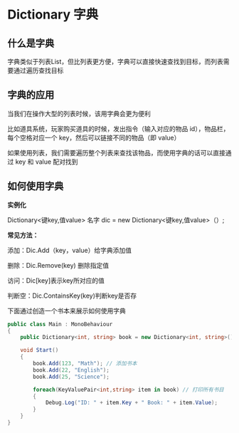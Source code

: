 #  Dictionary 字典




## 什么是字典



字典类似于列表List，但比列表更方便，字典可以直接快速查找到目标，而列表需要通过遍历查找目标





## 字典的应用

当我们在操作大型的列表时候，该用字典会更为便利

比如道具系统，玩家购买道具的时候，发出指令（输入对应的物品 id），物品栏，每个空格对应一个 key，然后可以链接不同的物品（即 value）

如果使用列表，我们需要遍历整个列表来查找该物品，而使用字典的话可以直接通过 key 和 value 配对找到





## 如何使用字典



**实例化**

Dictionary<键key,值value> 名字 dic = new Dictionary<键key,值value>（）;



 **常见方法：**

添加：Dic.Add（key，value）给字典添加值

删除：Dic.Remove(key) 删除指定值

访问：Dic[key]表示key所对应的值

判断空：Dic.ContainsKey(key)判断key是否存





下面通过创造一个书本来展示如何使用字典

```c#
public class Main : MonoBehaviour
{
    public Dictionary<int, string> book = new Dictionary<int, string>();// 建立一个字典，并初始化

    void Start()
    {
        book.Add(123, "Math"); // 添加书本
        book.Add(22, "English");
        book.Add(25, "Science");

        foreach(KeyValuePair<int,string> item in book) // 打印所有书目
        {
            Debug.Log("ID: " + item.Key + " Book: " + item.Value);
        }
    }
}

```

